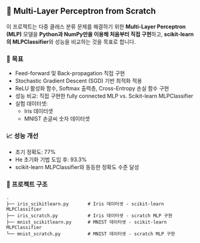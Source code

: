 ## 🧠 Multi-Layer Perceptron from Scratch
이 프로젝트는 다중 클래스 분류 문제를 해결하기 위한 **Multi-Layer Perceptron (MLP)** 모델을 **Python과 NumPy만을 이용해 처음부터 직접 구현**하고, **scikit-learn의 MLPClassifier**와 성능을 비교하는 것을 목표로 합니다.

### 📌 목표
- Feed-forward 및 Back-propagation 직접 구현
- Stochastic Gradient Descent (SGD) 기반 최적화 적용
- ReLU 활성화 함수, Softmax 출력층, Cross-Entropy 손실 함수 구현
- 성능 비교: 직접 구현한 fully connected MLP vs. Scikit-learn MLPClassifier
- 실험 데이터셋:
  - Iris 데이터셋
  - MNIST 손글씨 숫자 데이터셋

### 📈 성능 개선
- 초기 정확도: 77%
- He 초기화 기법 도입 후: 93.3%
- scikit-learn MLPClassifier와 동등한 정확도 수준 달성

### 📁 프로젝트 구조
```
.
├── iris_scikitlearn.py       # Iris 데이터셋 - scikit-learn MLPClassifier
├── iris_scratch.py           # Iris 데이터셋 - scratch MLP 구현
├── mnist_scikitlearn.py      # MNIST 데이터셋 - scikit-learn MLPClassifier
└── mnist_scratch.py          # MNIST 데이터셋 - scratch MLP 구현
```
